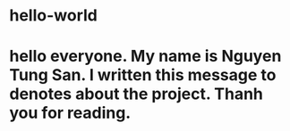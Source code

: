 # hello-world
# hello everyone. My name is Nguyen Tung San. I written this message to denotes about the project. Thanh you for reading.
